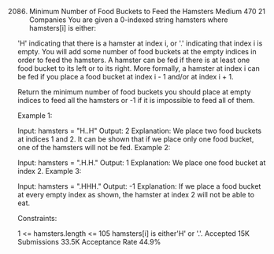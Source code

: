 2086. Minimum Number of Food Buckets to Feed the Hamsters
Medium
470
21
Companies
You are given a 0-indexed string hamsters where hamsters[i] is either:

'H' indicating that there is a hamster at index i, or
'.' indicating that index i is empty.
You will add some number of food buckets at the empty indices in order to feed the hamsters. A hamster can be fed if there is at least one food bucket to its left or to its right. More formally, a hamster at index i can be fed if you place a food bucket at index i - 1 and/or at index i + 1.

Return the minimum number of food buckets you should place at empty indices to feed all the hamsters or -1 if it is impossible to feed all of them.

 

Example 1:


Input: hamsters = "H..H"
Output: 2
Explanation: We place two food buckets at indices 1 and 2.
It can be shown that if we place only one food bucket, one of the hamsters will not be fed.
Example 2:


Input: hamsters = ".H.H."
Output: 1
Explanation: We place one food bucket at index 2.
Example 3:


Input: hamsters = ".HHH."
Output: -1
Explanation: If we place a food bucket at every empty index as shown, the hamster at index 2 will not be able to eat.
 

Constraints:

1 <= hamsters.length <= 105
hamsters[i] is either'H' or '.'.
Accepted
15K
Submissions
33.5K
Acceptance Rate
44.9%